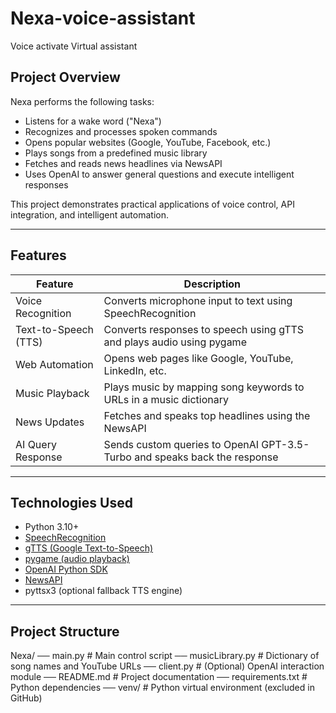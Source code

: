 # Nexa-voice-assistant
Voice activate Virtual assistant
## Project Overview

Nexa performs the following tasks:

- Listens for a wake word ("Nexa")
- Recognizes and processes spoken commands
- Opens popular websites (Google, YouTube, Facebook, etc.)
- Plays songs from a predefined music library
- Fetches and reads news headlines via NewsAPI
- Uses OpenAI to answer general questions and execute intelligent responses

This project demonstrates practical applications of voice control, API integration, and intelligent automation.

---

## Features

| Feature                  | Description                                                                          |
|--------------------------|--------------------------------------------------------------------------------------|
| Voice Recognition        | Converts microphone input to text using SpeechRecognition                           |
| Text-to-Speech (TTS)     | Converts responses to speech using gTTS and plays audio using pygame                |
| Web Automation           | Opens web pages like Google, YouTube, LinkedIn, etc.                                 |
| Music Playback           | Plays music by mapping song keywords to URLs in a music dictionary                  |
| News Updates             | Fetches and speaks top headlines using the NewsAPI                                  |
| AI Query Response        | Sends custom queries to OpenAI GPT-3.5-Turbo and speaks back the response           |

---

## Technologies Used

- Python 3.10+
- [SpeechRecognition](https://pypi.org/project/SpeechRecognition/)
- [gTTS (Google Text-to-Speech)](https://pypi.org/project/gTTS/)
- [pygame (audio playback)](https://pypi.org/project/pygame/)
- [OpenAI Python SDK](https://pypi.org/project/openai/)
- [NewsAPI](https://newsapi.org/)
- pyttsx3 (optional fallback TTS engine)

---

## Project Structure

Nexa/
── main.py # Main control script
── musicLibrary.py # Dictionary of song names and YouTube URLs
── client.py # (Optional) OpenAI interaction module
── README.md # Project documentation
── requirements.txt # Python dependencies
── venv/ # Python virtual environment (excluded in GitHub)

